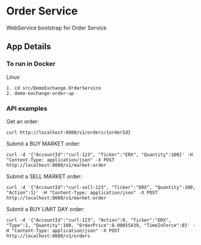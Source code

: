 # Order Service
WebService bootstrap for Order Service

## App Details
### To run in Docker
Linux

    1. cd src/DemoExchange.OrderService
    2. demo-exchange-order-up

### API examples

Get an order: 

    curl http://localhost:8080/v1/orders/{orderId}

Submit a BUY MARKET order:

    curl -d '{"AccountId":"curl-123", "Ticker":"ERX", "Quantity":100}' -H "Content-Type: application/json" -X POST http://localhost:8080/v1/market-order

Submit a SELL MARKET order:

    curl -d '{"AccountId":"curl-sell-123", "Ticker":"ERX", "Quantity":100, "Action":1}' -H "Content-Type: application/json" -X POST http://localhost:8080/v1/market-order

Submit a BUY LIMIT DAY order:

    curl -d '{"AccountId":"curl-123", "Action":0, "Ticker":"ERX", "Type":1, "Quantity":100, "OrderPrice":8.00055439, "TimeInForce":0}' -H "Content-Type: application/json" -X POST http://localhost:8080/v1/orders

